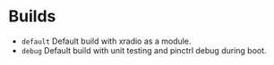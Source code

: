 # Builds
 - `default`	Default build with xradio as a module.
 - `debug`	Default build with unit testing and pinctrl debug during boot.
